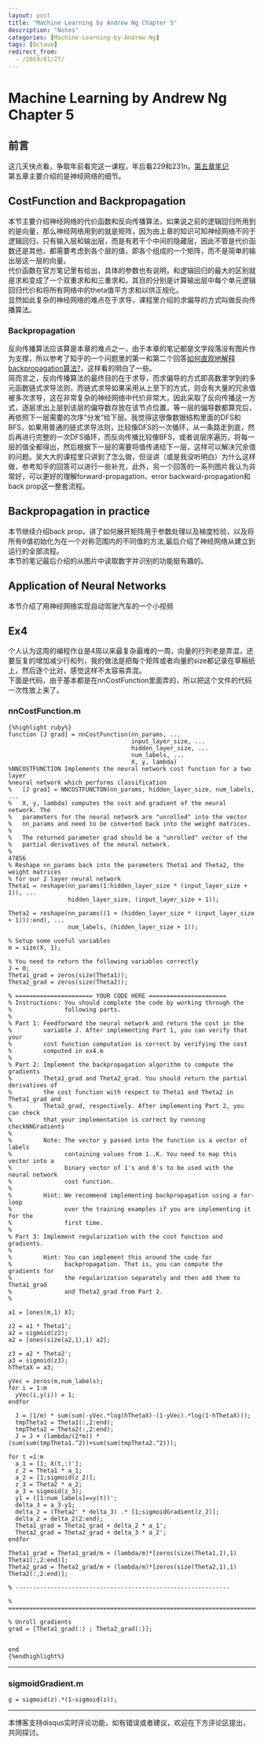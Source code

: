 ```yaml
---
layout: post
title: "Machine Learning by Andrew Ng Chapter 5"
description: "Notes"
categories: [Machine-Learning-by-Andrew-Ng]
tags: [Octave]
redirect_from:
  - /2019/01/27/
---
```

# Machine Learning by Andrew Ng Chapter 5
 
## 前言  

这几天快点看，争取年前看完这一课程，年后看229和231n。[第五章笔记](https://www.coursera.org/learn/machine-learning/resources/EcbzQ)  
第五章主要介绍的是神经网络的细节。  

## CostFunction and Backpropagation  

本节主要介绍神经网络的代价函数和反向传播算法，如果说之前的逻辑回归所用到的是向量，那么神经网络用到的就是矩阵，因为由上章的知识可知神经网络不同于逻辑回归，只有输入层和输出层，而是有若干个中间的隐藏层，因此不管是代价函数还是其他，都需要考虑到各个层的值，即各个组成的一个矩阵，而不是简单的输出层这一层的向量。  
代价函数在官方笔记里有给出，具体的参数也有说明，和逻辑回归的最大的区别就是求和变成了一个双重求和和三重求和，其目的分别是计算输出层中每个单元逻辑回归代价和将所有网络中的theta值平方求和以供正规化。  
显然如此复杂的神经网络的难点在于求导，课程里介绍的求偏导的方式叫做反向传播算法。  

### Backpropagation  

反向传播算法应该算是本章的难点之一，由于本章的笔记都是文字段落没有图片作为支撑，所以参考了知乎的一个问题里的第一和第二个回答[如何直观地解释backpropagation算法?](https://www.zhihu.com/question/27239198)，这样看的明白了一些。  
简而言之，反向传播算法的最终目的在于求导，而求偏导的方式即高数里学到的多元函数链式求导法则，而链式求导如果采用从上至下的方式，则会有大量的冗余值被多次求导，这在非常复杂的神经网络中代价非常大，因此采取了反向传播这一方式，逐层求出上层到该层的偏导数存放在该节点位置，等一层的偏导数都算完后，再依照下一层需要的次序“分发”给下层。我觉得这很像数据结构里面的DFS和BFS，如果用普通的链式求导法则，比较像DFS的一次循环，从一条路走到底，然后再进行完整的一次DFS循环，而反向传播比较像BFS，或者说层序遍历，将每一层的值全都得出，然后根据下一层的需要将值传递给下一层，这样可以解决冗余值的问题。吴大大的课程里只讲到了怎么做，但没讲（或是我没听明白）为什么这样做，参考知乎的回答可以进行一些补充，此外，另一个回答的一系列图片我认为非常好，可以更好的理解forward-propagation、error backward-propagation和back prop这一整套流程。  

## Backpropagation in practice  

本节继续介绍back prop，讲了如何展开矩阵用于参数处理以及梯度检验，以及将所有θ值初始化为在一个对称范围内的不同值的方法,最后介绍了神经网络从建立到运行的全部流程。  
本节的笔记最后介绍的从图片中读取数字并识别的功能挺有趣的。   

## Application of Neural Networks  

本节介绍了用神经网络实现自动驾驶汽车的一个小视频 

## Ex4  

个人认为这周的编程作业是4周以来最复杂最难的一周，向量的行列老是弄混，还要反复的增加减少行和列，我的做法是把每个矩阵或者向量的size都记录在草稿纸上，然后逐个比对，感觉这样不太容易弄混。  
下面是代码，由于基本都是在nnCostFunction里面弄的，所以把这个文件的代码一次性放上来了。

### nnCostFunction.m

	{%highlight ruby%}
    function [J grad] = nnCostFunction(nn_params, ...
                                       input_layer_size, ...
                                       hidden_layer_size, ...
                                       num_labels, ...
                                       X, y, lambda)
    %NNCOSTFUNCTION Implements the neural network cost function for a two layer
    %neural network which performs classification
    %   [J grad] = NNCOSTFUNCTON(nn_params, hidden_layer_size, num_labels, ...
    %   X, y, lambda) computes the cost and gradient of the neural network. The
    %   parameters for the neural network are "unrolled" into the vector
    %   nn_params and need to be converted back into the weight matrices. 
    % 
    %   The returned parameter grad should be a "unrolled" vector of the
    %   partial derivatives of the neural network.
    %
    47856
    % Reshape nn_params back into the parameters Theta1 and Theta2, the weight matrices
    % for our 2 layer neural network
    Theta1 = reshape(nn_params(1:hidden_layer_size * (input_layer_size + 1)), ...
                     hidden_layer_size, (input_layer_size + 1));

    Theta2 = reshape(nn_params((1 + (hidden_layer_size * (input_layer_size + 1))):end), ...
                     num_labels, (hidden_layer_size + 1));

    % Setup some useful variables
    m = size(X, 1);
             
    % You need to return the following variables correctly 
    J = 0;
    Theta1_grad = zeros(size(Theta1));
    Theta2_grad = zeros(size(Theta2));

    % ====================== YOUR CODE HERE ======================
    % Instructions: You should complete the code by working through the
    %               following parts.
    %
    % Part 1: Feedforward the neural network and return the cost in the
    %         variable J. After implementing Part 1, you can verify that your
    %         cost function computation is correct by verifying the cost
    %         computed in ex4.m
    %
    % Part 2: Implement the backpropagation algorithm to compute the gradients
    %         Theta1_grad and Theta2_grad. You should return the partial derivatives of
    %         the cost function with respect to Theta1 and Theta2 in Theta1_grad and
    %         Theta2_grad, respectively. After implementing Part 2, you can check
    %         that your implementation is correct by running checkNNGradients
    %
    %         Note: The vector y passed into the function is a vector of labels
    %               containing values from 1..K. You need to map this vector into a 
    %               binary vector of 1's and 0's to be used with the neural network
    %               cost function.
    %
    %         Hint: We recommend implementing backpropagation using a for-loop
    %               over the training examples if you are implementing it for the 
    %               first time.
    %
    % Part 3: Implement regularization with the cost function and gradients.
    %
    %         Hint: You can implement this around the code for
    %               backpropagation. That is, you can compute the gradients for
    %               the regularization separately and then add them to Theta1_grad
    %               and Theta2_grad from Part 2.
    %

    a1 = [ones(m,1) X];

    z2 = a1 * Theta1';
    a2 = sigmoid(z2);
    a2 = [ones(size(a2,1),1) a2];

    z3 = a2 * Theta2';
    a3 = sigmoid(z3);
    hThetaX = a3;

    yVec = zeros(m,num_labels);
    for i = 1:m
      yVec(i,y(i)) = 1;
    endfor

      J = (1/m) * sum(sum(-yVec.*log(hThetaX)-(1-yVec).*log(1-hThetaX)));
      tmpTheta1 = Theta1(:,2:end);
      tmpTheta2 = Theta2(:,2:end);
      J = J + (lambda/(2*m)) * (sum(sum(tmpTheta1.^2))+sum(sum(tmpTheta2.^2)));

    for t =1:m
      a_1 = [1; X(t,:)'];
      z_2 = Theta1 * a_1;
      a_2 = [1;sigmoid(z_2)];
      z_3 = Theta2 * a_2;
      a_3 = sigmoid(z_3);
      y1 = ([1:num_labels]==y(t))';
      delta_3 = a_3-y1;
      delta_2 = (Theta2' * delta_3) .* [1;sigmoidGradient(z_2)];
      delta_2 = delta_2(2:end);
      Theta1_grad = Theta1_grad + delta_2 * a_1';
      Theta2_grad = Theta2_grad + delta_3 * a_2';  
    endfor

    Theta1_grad = Theta1_grad/m + (lambda/m)*[zeros(size(Theta1,1),1) Theta1(:,2:end)];
    Theta2_grad = Theta2_grad/m + (lambda/m)*[zeros(size(Theta2,1),1) Theta2(:,2:end)];

    % -------------------------------------------------------------

    % =========================================================================

    % Unroll gradients
    grad = [Theta1_grad(:) ; Theta2_grad(:)];


    end
	{%endhighlight%}
	
---		
### sigmoidGradient.m

	g = sigmoid(z).*(1-sigmoid(z));

---
本博客支持disqus实时评论功能，如有错误或者建议，欢迎在下方评论区提出，共同探讨。
